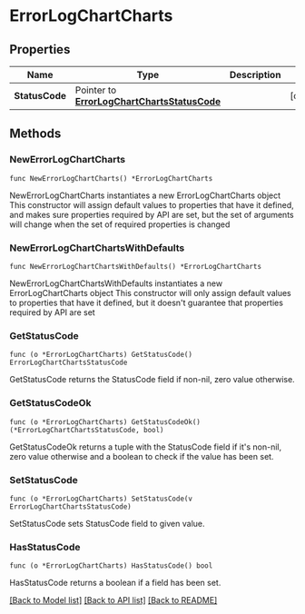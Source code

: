 # ErrorLogChartCharts

## Properties

Name | Type | Description | Notes
------------ | ------------- | ------------- | -------------
**StatusCode** | Pointer to [**ErrorLogChartChartsStatusCode**](ErrorLogChartChartsStatusCode.md) |  | [optional] 

## Methods

### NewErrorLogChartCharts

`func NewErrorLogChartCharts() *ErrorLogChartCharts`

NewErrorLogChartCharts instantiates a new ErrorLogChartCharts object
This constructor will assign default values to properties that have it defined,
and makes sure properties required by API are set, but the set of arguments
will change when the set of required properties is changed

### NewErrorLogChartChartsWithDefaults

`func NewErrorLogChartChartsWithDefaults() *ErrorLogChartCharts`

NewErrorLogChartChartsWithDefaults instantiates a new ErrorLogChartCharts object
This constructor will only assign default values to properties that have it defined,
but it doesn't guarantee that properties required by API are set

### GetStatusCode

`func (o *ErrorLogChartCharts) GetStatusCode() ErrorLogChartChartsStatusCode`

GetStatusCode returns the StatusCode field if non-nil, zero value otherwise.

### GetStatusCodeOk

`func (o *ErrorLogChartCharts) GetStatusCodeOk() (*ErrorLogChartChartsStatusCode, bool)`

GetStatusCodeOk returns a tuple with the StatusCode field if it's non-nil, zero value otherwise
and a boolean to check if the value has been set.

### SetStatusCode

`func (o *ErrorLogChartCharts) SetStatusCode(v ErrorLogChartChartsStatusCode)`

SetStatusCode sets StatusCode field to given value.

### HasStatusCode

`func (o *ErrorLogChartCharts) HasStatusCode() bool`

HasStatusCode returns a boolean if a field has been set.


[[Back to Model list]](HOW-TO.md#documentation-for-models) [[Back to API list]](HOW-TO.md#documentation-for-api-endpoints) [[Back to README]](HOW-TO.md)


